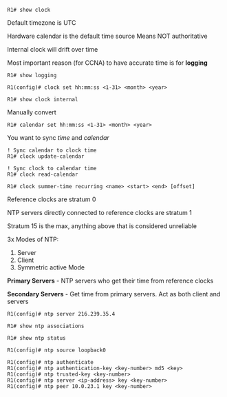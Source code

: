 
```
R1# show clock
```

Default timezone is UTC

Hardware calendar is the default time source
	Means NOT authoritative

Internal clock will drift over time

Most important reason (for CCNA) to have accurate time is for **logging**

```
R1# show logging
```

```
R1(config)# clock set hh:mm:ss <1-31> <month> <year>
```

```
R1# show clock internal
```

Manually convert

```
R1# calendar set hh:mm:ss <1-31> <month> <year>
```

You want to sync *time* and *calendar*

```
! Sync calendar to clock time
R1# clock update-calendar
```

```
! Sync clock to calendar time
R1# clock read-calendar
```

```
R1# clock summer-time recurring <name> <start> <end> [offset]
```

Reference clocks are stratum 0

NTP servers directly connected to reference clocks are stratum 1

Stratum 15 is the max, anything above that is considered unreliable

3x Modes of NTP:
1. Server 
2. Client
3. Symmetric active Mode

**Primary Servers** - NTP servers who get their time from reference clocks

**Secondary Servers** - Get time from primary servers.  Act as both client and servers

```
R1(config)# ntp server 216.239.35.4
```

``` 
R1# show ntp associations
```

```
R1# show ntp status
```

```
R1(config)# ntp source loopback0
```

```
R1(config)# ntp authenticate
R1(config)# ntp authentication-key <key-number> md5 <key>
R1(config)# ntp trusted-key <key-number>
R1(config)# ntp server <ip-address> key <key-number>
R1(config)# ntp peer 10.0.23.1 key <key-number>
```

 